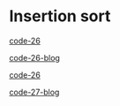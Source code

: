 # Insertion sort

[code-26](app/src/main/resources/insertionSort.md)

[code-26-blog](app/src/main/resources/Blog-26.md)

[code-26](app/src/main/resources/mergeSort.md)

[code-27-blog](app/src/main)

